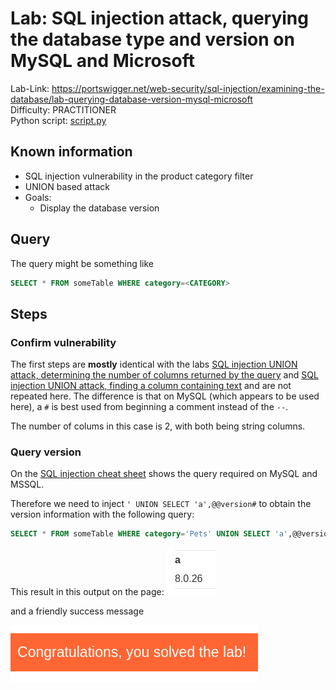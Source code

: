 # Lab: SQL injection attack, querying the database type and version on MySQL and Microsoft

Lab-Link: <https://portswigger.net/web-security/sql-injection/examining-the-database/lab-querying-database-version-mysql-microsoft>  
Difficulty: PRACTITIONER  
Python script: [script.py](script.py)  

## Known information

- SQL injection vulnerability in the product category filter
- UNION based attack
- Goals:
  - Display the database version

## Query

The query might be something like

```sql
SELECT * FROM someTable WHERE category=<CATEGORY>
```

## Steps

### Confirm vulnerability

The first steps are **mostly** identical with the labs [SQL injection UNION attack, determining the number of columns returned by the query](../SQL_injection_UNION_attack,_determining_the_number_of_columns_returned_by_the_query/README.md) and [SQL injection UNION attack, finding a column containing text](../SQL_injection_UNION_attack,_finding_a_column_containing_text/README.md) and are not repeated here. The difference is that on MySQL (which appears to be used here), a `#` is best used from beginning a comment instead of the `--`.

The number of colums in this case is 2, with both being string columns.

### Query version

On the [SQL injection cheat sheet](https://portswigger.net/web-security/sql-injection/cheat-sheet) shows the query required on MySQL and MSSQL.

Therefore we need to inject `' UNION SELECT 'a',@@version#` to obtain the version information with the following query:

```sql
SELECT * FROM someTable WHERE category='Pets' UNION SELECT 'a',@@version#'
```

This result in this output on the page:
![version information](img/version_information.png)

and a friendly success message

![success](img/success.png)
